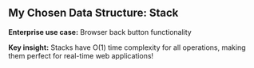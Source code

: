 ## My Chosen Data Structure: Stack 

**Enterprise use case:** Browser back button functionality

**Key insight:** Stacks have O(1) time complexity for all operations, making them perfect for real-time web applications!